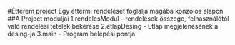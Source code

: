 #Étterem project
Egy éttermi rendelését foglalja magába konzolos alapon
##A Project moduljai
1.rendelesModul - rendelések összege, felhasználótól való rendelési tételek bekérése 
2.etlapDesing - Etlap megjelenésének a desing-ja
3.main - Program belépési pontja
